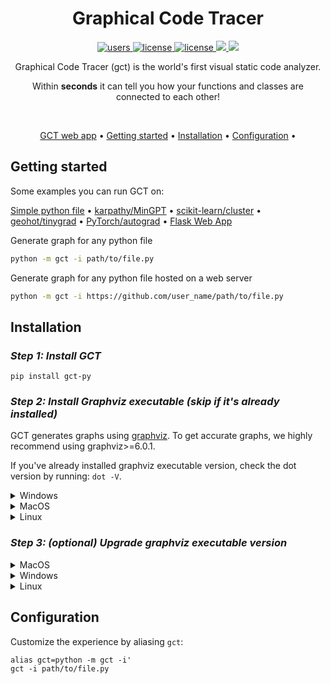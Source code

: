 

<div align="center">

# Graphical Code Tracer
<p align="center">
  <a href="https://pepy.tech/project/gct-py">
    <img src="https://static.pepy.tech/badge/gct-py" alt="users">
  </a>
  <a href="https://github.com/QasimWani/gct/blob/main/LICENSE">
    <img src="https://img.shields.io/badge/License-GNU%20GPL-green.svg" alt="license"/>
  </a>
  <a href="https://pypi.org/project/gct-py">
    <img src="https://img.shields.io/pypi/v/gct-py?color=blue" alt="license"/>
  </a>
  <a href="https://github.com/QasimWani/gct/graphs/contributors" alt="Contributors">
    <img src="https://img.shields.io/github/contributors/QasimWani/gct" />
  </a>
  <a target="_blank" href="https://twitter.com/intent/tweet?text=GCT is a code visualization tool that generates a graphical representation of any python program! Try it out: https://gctpy.com" class="item">
          <img src="https://img.shields.io/twitter/url?label=Tweet&amp;style=social&amp;url=https://gctpy.com">
        </a>
</p>

Graphical Code Tracer (gct) is the world's first visual static code analyzer.

Within **seconds** it can tell you how your functions and classes are connected to each other!

  
<br>
  
[GCT web app](https://gctpy.com) •
[Getting started](#getting-started) •
[Installation](#installation) •
[Configuration](#configuration) •

</div>

## Getting started

Some examples you can run GCT on:

[Simple python file](https://gctpy.com/graph/5888f26bdbc0661b7a060552f518e1d129b83b6a303c317ee7aa72524cdbd3c8) •
[karpathy/MinGPT](https://gctpy.com/graph/633f83124187744cc37e50c156c4057408a1832422217f84b8837a2aa21a4489) •
[scikit-learn/cluster](https://gctpy.com/graph/e42dc4424c1ce403d9e474881ce8ed820d09fe08a5432aa61c232c3d6206c546) •
[geohot/tinygrad](https://gctpy.com/graph/a73b37913d69cfbdce7f7334d77410df709b9ecfe744fd1cbbe5667dfc785276) •
[PyTorch/autograd](https://gctpy.com/graph/667d9a1b24d6a00cfc2eb50eb28cb6f0d1d949c2c91eaf83b767771b40499c63) •
[Flask Web App](https://gctpy.com/graph/8ffedfe38ee614410f3919cd5f576f4afb07a29717fbcfb5fefa8d5d772c11e7)


Generate graph for any python file
```sh
python -m gct -i path/to/file.py
```

Generate graph for any python file hosted on a web server
```sh
python -m gct -i https://github.com/user_name/path/to/file.py
```


## Installation

### *Step 1: Install GCT*

```
pip install gct-py
```


### *Step 2: Install Graphviz executable (skip if it's already installed)*

GCT generates graphs using [graphviz](https://graphviz.org). To get accurate graphs, we highly
recommend using graphviz>=6.0.1.

If you've already installed graphviz executable version, check the dot version by running: `dot -V`.

<details>
  <summary>Windows</summary>

  Install graphviz by downloading executable (version >=6.0.1) from [graphviz](https://graphviz.org/download/#windows) website.
  
</details>

<details>
  <summary>MacOS</summary>

  (Optional) more details: [graphviz](https://graphviz.org/download/#mac).
  
```
  brew install graphviz
```
  
</details>

<details>
  <summary>Linux</summary>

  (optional) more details: [graphviz](https://graphviz.org/download/#linux).
  
Install graphviz by downloading version >=6.0.1 from [graphviz](https://graphviz.org/download/#linux) website.
Unfortunately, graphviz is only updated to 2.4 on Linux systems. We've seen inconsistencies from the GCT outputs when
using this version, particularly in clustering python classes together. You can still run it, however, for more accurate
information, try out the easy-to-use web app: [gctpy.com](https://gctpy.com).
  
```
  sudo apt install graphviz
```
  
</details>


### *Step 3: (optional) Upgrade graphviz executable version*


<details>
  <summary>MacOS</summary>
  
  Find dot path:
  ```
  where dot
  ```
  Remove dot executable:
  ```
  sudo rm -rf "path/to/dot/executable"
  ```
  Uninstall graphviz package:
  ```
  brew uninstall graphviz
  ```
  Install graphviz package:
  ```
  brew install graphviz
  ```
  
</details>

<details>
  <summary>Windows</summary>
  
  Find dot path:
  ```
  where dot
  ```
  Remove dot executable:
  ```
  del "/path/to/dot/executable"
  ```
  Uninstall graphviz package:
  ```
  sudo rm -rf /Applications/graphviz.app
  ```
  
  Install graphviz package using [instructions](#step-2-install-graphviz-executable-skip-if-its-already-installed) shared above.
</details>

<details>
  <summary>Linux</summary>
  
  Find dot path:
  ```
  which dot
  ```
  Remove dot executable:
  ```
  sudo rm -rf "path/to/dot/executable"
  ```
  Uninstall graphviz package:
  ```
  sudo apt-get remove graphviz
  ```
  Install graphviz package:
  ```
  sudo apt install graphviz
  ```
  
</details>
  
  
## Configuration

Customize the experience by aliasing `gct`:
```
alias gct=python -m gct -i'
gct -i path/to/file.py
```


  

